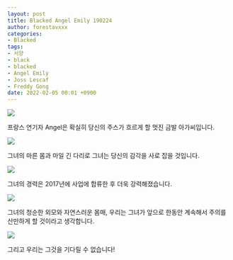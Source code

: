 ```yaml
---
layout: post
title: Blacked Angel Emily 190224
author: forestavxxx
categories: 
- Blacked
tags:
- 서양
- black
- blacked
- Angel Emily
- Joss Lescaf
- Freddy Gong
date: 2022-02-05 00:01 +0900
---
```



![](https://raw.githubusercontent.com/forestavxxx/forestavxxx.github.io/main/_images/Angel%20Emily/Angel%20Emily1.jpg)


프랑스 연기자 Angel은 확실히 당신의 주스가 흐르게 할 멋진 금발 아가씨입니다.


![](https://raw.githubusercontent.com/forestavxxx/forestavxxx.github.io/main/_images/Angel%20Emily/Angel%20Emily2.jpg)



그녀의 마른 몸과 마일 긴 다리로 그녀는 당신의 감각을 사로 잡을 것입니다.


![](https://raw.githubusercontent.com/forestavxxx/forestavxxx.github.io/main/_images/Angel%20Emily/Angel%20Emily3.jpg)



그녀의 경력은 2017년에 사업에 합류한 후 더욱 강력해졌습니다.


![](https://raw.githubusercontent.com/forestavxxx/forestavxxx.github.io/main/_images/Angel%20Emily/Angel%20Emily4.jpg)



그녀의 청순한 외모와 자연스러운 몸매, 우리는 그녀가 앞으로 한동안 계속해서 주의를 산만하게 할 것이라고 생각합니다. 


![](https://raw.githubusercontent.com/forestavxxx/forestavxxx.github.io/main/_images/Angel%20Emily/Angel%20Emily5.jpg)



그리고 우리는 그것을 기다릴 수 없습니다! 